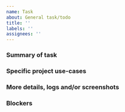 ```yaml
---
name: Task
about: General task/todo
title: ''
labels: ''
assignees: ''
---
```


### Summary of task



### Specific project use-cases

<!-- Is there any projects that would directly benefit from this or have an implementation? -->



### More details, logs and/or screenshots

<!-- What should happen -->



### Blockers

<!-- Anything blocking this (except time)? -->
